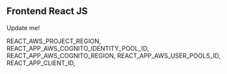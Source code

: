 ## Frontend React JS

Update me!


REACT_AWS_PROJECT_REGION,   
REACT_APP_AWS_COGNITO_IDENTITY_POOL_ID,
REACT_APP_AWS_COGNITO_REGION,
REACT_APP_AWS_USER_POOLS_ID,
REACT_APP_CLIENT_ID,